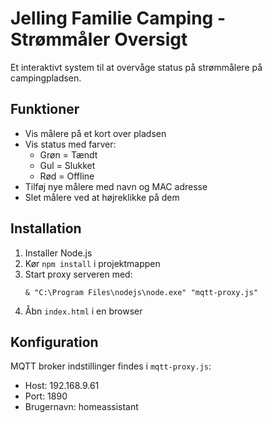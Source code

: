 # Jelling Familie Camping - Strømmåler Oversigt

Et interaktivt system til at overvåge status på strømmålere på campingpladsen.

## Funktioner
- Vis målere på et kort over pladsen
- Vis status med farver:
  - Grøn = Tændt
  - Gul = Slukket
  - Rød = Offline
- Tilføj nye målere med navn og MAC adresse
- Slet målere ved at højreklikke på dem

## Installation
1. Installer Node.js
2. Kør `npm install` i projektmappen
3. Start proxy serveren med:
   ```
   & "C:\Program Files\nodejs\node.exe" "mqtt-proxy.js"
   ```
4. Åbn `index.html` i en browser

## Konfiguration
MQTT broker indstillinger findes i `mqtt-proxy.js`:
- Host: 192.168.9.61
- Port: 1890
- Brugernavn: homeassistant
